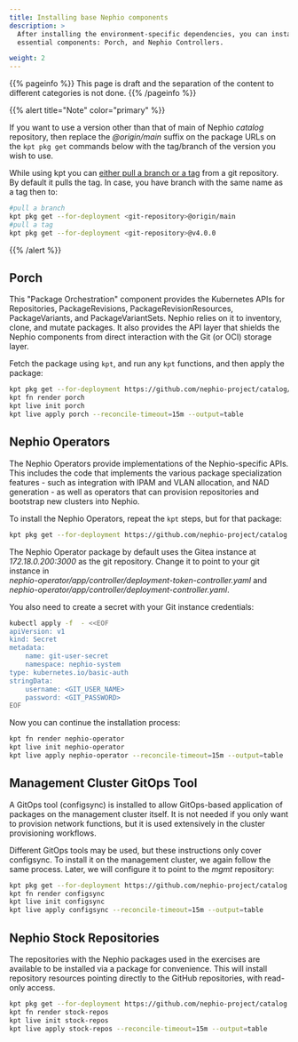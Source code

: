 ```yaml
---
title: Installing base Nephio components
description: >
  After installing the environment-specific dependencies, you can install the base Nephio components. There are two
  essential components: Porch, and Nephio Controllers.

weight: 2
---
```


{{% pageinfo %}}
This page is draft and the separation of the content to different categories is not done. 
{{% /pageinfo %}}


{{% alert title="Note" color="primary" %}}

If you want to use a version other than that of main of Nephio *catalog* repository, then replace the *@origin/main*
suffix on the package URLs on the `kpt pkg get` commands below with the tag/branch of the version you wish to use.

While using kpt you can [either pull a branch or a tag](https://kpt.dev/book/03-packages/01-getting-a-package) from a
git repository. By default it pulls the tag. In case, you have branch with the same name as a tag then to:

```bash
#pull a branch 
kpt pkg get --for-deployment <git-repository>@origin/main
#pull a tag
kpt pkg get --for-deployment <git-repository>@v4.0.0
```

{{% /alert %}}

## Porch

This "Package Orchestration" component provides the Kubernetes APIs for Repositories, PackageRevisions,
PackageRevisionResources, PackageVariants, and PackageVariantSets. Nephio relies on it to inventory, clone, and mutate
packages. It also provides the API layer that shields the Nephio components from direct interaction with the Git
(or OCI) storage layer.

Fetch the package using `kpt`, and run any `kpt` functions, and then apply the package:

```bash
kpt pkg get --for-deployment https://github.com/nephio-project/catalog/nephio/core/porch@origin/main
kpt fn render porch
kpt live init porch
kpt live apply porch --reconcile-timeout=15m --output=table
```

## Nephio Operators

The Nephio Operators provide implementations of the Nephio-specific APIs. This includes the code that implements the
various package specialization features - such as integration with IPAM and VLAN allocation, and NAD generation - as
well as operators that can provision repositories and bootstrap new clusters into Nephio.

To install the Nephio Operators, repeat the `kpt` steps, but for that package:

```bash
kpt pkg get --for-deployment https://github.com/nephio-project/catalog.git/nephio/core/nephio-operator@origin/main
```

The Nephio Operator package by default uses the Gitea instance at *172.18.0.200:3000* as 
the git repository. Change it to point to your git instance in  
*nephio-operator/app/controller/deployment-token-controller.yaml* and 
*nephio-operator/app/controller/deployment-controller.yaml*.

You also need to create a secret with your Git instance credentials: 

```bash
kubectl apply -f  - <<EOF
apiVersion: v1
kind: Secret
metadata:
    name: git-user-secret
    namespace: nephio-system
type: kubernetes.io/basic-auth
stringData:
    username: <GIT_USER_NAME>
    password: <GIT_PASSWORD>
EOF
```

Now you can continue the installation process:

```bash
kpt fn render nephio-operator
kpt live init nephio-operator
kpt live apply nephio-operator --reconcile-timeout=15m --output=table
```

## Management Cluster GitOps Tool

A GitOps tool (configsync) is installed to allow GitOps-based application of packages on the management cluster itself.
It is not needed if you only want to provision network functions, but it is used extensively in the cluster provisioning
workflows.

Different GitOps tools may be used, but these instructions only cover configsync.
To install it on the management cluster, we again follow the same process.
Later, we will configure it to point to the *mgmt* repository:

```bash
kpt pkg get --for-deployment https://github.com/nephio-project/catalog.git/nephio/core/configsync@origin/main
kpt fn render configsync
kpt live init configsync
kpt live apply configsync --reconcile-timeout=15m --output=table
```

## Nephio Stock Repositories

The repositories with the Nephio packages used in the exercises are available to be installed via a package for
convenience. This will install repository resources pointing directly to the GitHub repositories, with read-only access.

```bash
kpt pkg get --for-deployment https://github.com/nephio-project/catalog.git/nephio/optional/stock-repos@origin/main
kpt fn render stock-repos
kpt live init stock-repos
kpt live apply stock-repos --reconcile-timeout=15m --output=table
```
